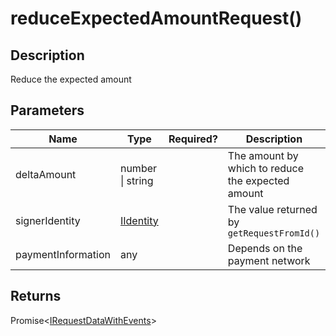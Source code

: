 # reduceExpectedAmountRequest()

## Description

Reduce the expected amount

## Parameters

<table data-full-width="true"><thead><tr><th>Name</th><th>Type</th><th data-type="select">Required?</th><th>Description</th></tr></thead><tbody><tr><td>deltaAmount</td><td>number | string</td><td></td><td>The amount by which to reduce the expected amount</td></tr><tr><td>signerIdentity</td><td><a href="../iidentity.md">IIdentity</a></td><td></td><td>The value returned by <code>getRequestFromId()</code></td></tr><tr><td>paymentInformation</td><td>any</td><td></td><td>Depends on the payment network</td></tr></tbody></table>

## Returns

Promise<[IRequestDataWithEvents](../irequestdatawithevents.md)>
